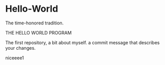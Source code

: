 # Hello-World
The time-honored tradition.

THE HELLO WORLD PROGRAM

The first repository, a bit about myself.
a commit message that describes your changes.


niceeee1
